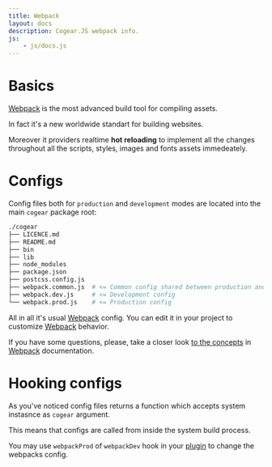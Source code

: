 ```yaml
---
title: Webpack
layout: docs
description: Cogear.JS webpack info.
js:
	- js/docs.js
---
```

# Basics

[Webpack](https://webpack.js.org) is the most advanced build tool for compiling assets. 

In fact it's a new worldwide standart for building websites.

Moreover it providers realtime **hot reloading** to implement all the changes throughout all the scripts, styles, images and fonts assets immedeately. 

# Configs

Config files both for `production` and `development` modes are located into the main `cogear` package root:
```bash
./cogear
├── LICENCE.md
├── README.md
├── bin
├── lib
├── node_modules
├── package.json
├── postcss.config.js
├── webpack.common.js  # <= Common config shared between production and development
├── webpack.dev.js     # <= Development config
└── webpack.prod.js    # <= Production config
```

All in all it's usual [Webpack](https://webpack.js.org) config. You can edit it in your project to customize [Webpack](https://webpack.js.org) behavior. 

If you have some questions, please, take a closer look [to the concepts](https://webpack.js.org/concepts/) in [Webpack](https://webpack.js.org) documentation.

# Hooking configs

As you've noticed config files returns a function which accepts system instasnce as `cogear` argument.

This means that configs are called from inside the system build process.

You may use `webpackProd` of `webpackDev` hook in your [plugin](/docs/plugins) to change the webpacks config.